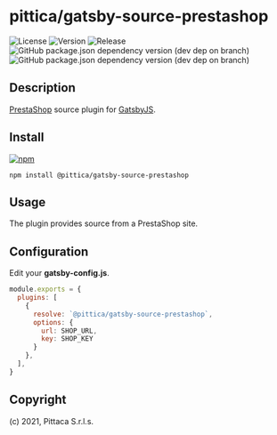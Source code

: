 # pittica/gatsby-source-prestashop

![License](https://img.shields.io/github/license/pittica/gatsby-source-prestashop)
![Version](https://img.shields.io/github/package-json/v/pittica/gatsby-source-prestashop)
![Release](https://img.shields.io/github/v/release/pittica/gatsby-source-prestashop)
![GitHub package.json dependency version (dev dep on branch)](https://img.shields.io/github/package-json/dependency-version/pittica/gatsby-source-prestashop/dev/gatsby)
![GitHub package.json dependency version (dev dep on branch)](https://img.shields.io/github/package-json/dependency-version/pittica/gatsby-source-prestashop/dev/react)

## Description

[PrestaShop](https://www.prestashop.com/) source plugin for [GatsbyJS](https://www.gatsbyjs.org/).

## Install

[![npm](https://img.shields.io/npm/v/@pittica/gatsby-source-prestashop)](https://www.npmjs.com/package/@pittica/gatsby-source-prestashop)

```shell
npm install @pittica/gatsby-source-prestashop
```

## Usage

The plugin provides source from a PrestaShop site.

## Configuration

Edit your **gatsby-config.js**.

```javascript
module.exports = {
  plugins: [
    {
      resolve: `@pittica/gatsby-source-prestashop`,
      options: {
		url: SHOP_URL,
		key: SHOP_KEY
      }
    },
  ],
}
```

## Copyright

(c) 2021, Pittaca S.r.l.s.
